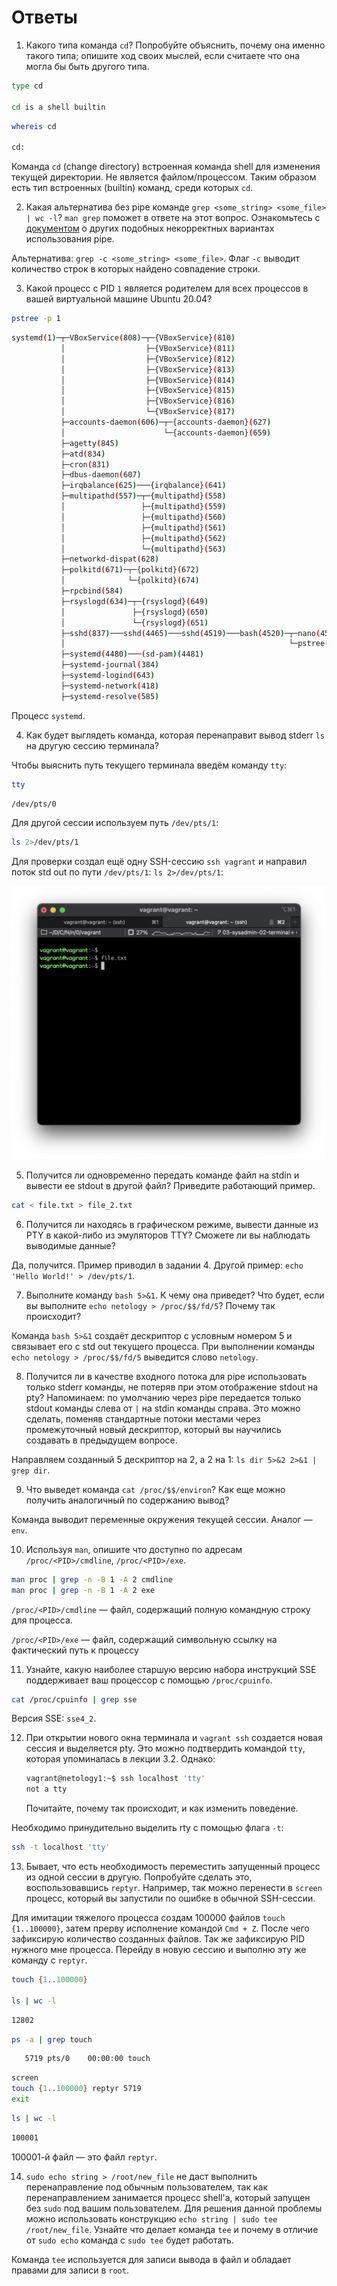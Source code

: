# Ответы

1. Какого типа команда `cd`? Попробуйте объяснить, почему она именно такого типа; опишите ход своих мыслей, если считаете что она могла бы быть другого типа.

```bash
type cd

cd is a shell builtin
```

```bash
whereis cd

cd:
```

Команда `cd` (change directory) встроенная команда shell для изменения текущей директории. Не является файлом/процессом. Таким образом есть тип встроенных (builtin) команд, среди которых `cd`.

2. Какая альтернатива без pipe команде `grep <some_string> <some_file> | wc -l`? `man grep` поможет в ответе на этот вопрос. Ознакомьтесь с [документом](http://www.smallo.ruhr.de/award.html) о других подобных некорректных вариантах использования pipe.

Альтернатива: `grep -c <some_string> <some_file>`. Флаг `-c` выводит количество строк в которых найдено совпадение строки.

3. Какой процесс с PID `1` является родителем для всех процессов в вашей виртуальной машине Ubuntu 20.04?

```bash
pstree -p 1
```

```bash
systemd(1)─┬─VBoxService(808)─┬─{VBoxService}(810)
           │                  ├─{VBoxService}(811)
           │                  ├─{VBoxService}(812)
           │                  ├─{VBoxService}(813)
           │                  ├─{VBoxService}(814)
           │                  ├─{VBoxService}(815)
           │                  ├─{VBoxService}(816)
           │                  └─{VBoxService}(817)
           ├─accounts-daemon(606)─┬─{accounts-daemon}(627)
           │                      └─{accounts-daemon}(659)
           ├─agetty(845)
           ├─atd(834)
           ├─cron(831)
           ├─dbus-daemon(607)
           ├─irqbalance(625)───{irqbalance}(641)
           ├─multipathd(557)─┬─{multipathd}(558)
           │                 ├─{multipathd}(559)
           │                 ├─{multipathd}(560)
           │                 ├─{multipathd}(561)
           │                 ├─{multipathd}(562)
           │                 └─{multipathd}(563)
           ├─networkd-dispat(628)
           ├─polkitd(671)─┬─{polkitd}(672)
           │              └─{polkitd}(674)
           ├─rpcbind(584)
           ├─rsyslogd(634)─┬─{rsyslogd}(649)
           │               ├─{rsyslogd}(650)
           │               └─{rsyslogd}(651)
           ├─sshd(837)───sshd(4465)───sshd(4519)───bash(4520)─┬─nano(4558)
           │                                                  └─pstree(4612)
           ├─systemd(4480)───(sd-pam)(4481)
           ├─systemd-journal(384)
           ├─systemd-logind(643)
           ├─systemd-network(418)
           ├─systemd-resolve(585)
```

Процесс `systemd`.

4. Как будет выглядеть команда, которая перенаправит вывод stderr `ls` на другую сессию терминала?

Чтобы выяснить путь текущего терминала введём команду `tty`:

```bash
tty
```

```bash
/dev/pts/0
```

Для другой сессии используем путь `/dev/pts/1`:

```bash
ls 2>/dev/pts/1
```

Для проверки создал ещё одну SSH-сессию `ssh vagrant` и направил поток std out по пути `/dev/pts/1`: `ls 2>/dev/pts/1`:

![Terminal](img/1-terminal.png)

5. Получится ли одновременно передать команде файл на stdin и вывести ее stdout в другой файл? Приведите работающий пример.

```bash
cat < file.txt > file_2.txt
```

6. Получится ли находясь в графическом режиме, вывести данные из PTY в какой-либо из эмуляторов TTY? Сможете ли вы наблюдать выводимые данные?

Да, получится. Пример приводил в задании 4. Другой пример: `echo 'Hello World!' > /dev/pts/1`.

7. Выполните команду `bash 5>&1`. К чему она приведет? Что будет, если вы выполните `echo netology > /proc/$$/fd/5`? Почему так происходит? 

Команда `bash 5>&1` создаёт дескриптор с условным номером 5 и связывает его с std out текущего процесса. При выполнении команды `echo netology > /proc/$$/fd/5` выведится слово `netology`.

8. Получится ли в качестве входного потока для pipe использовать только stderr команды, не потеряв при этом отображение stdout на pty? Напоминаем: по умолчанию через pipe передается только stdout команды слева от `|` на stdin команды справа.
Это можно сделать, поменяв стандартные потоки местами через промежуточный новый дескриптор, который вы научились создавать в предыдущем вопросе.

Направляем созданный 5 дескриптор на 2, а 2 на 1: `ls dir 5>&2 2>&1 | grep dir`.

9. Что выведет команда `cat /proc/$$/environ`? Как еще можно получить аналогичный по содержанию вывод?

Команда выводит переменные окружения текущей сессии. Аналог — `env`.

10. Используя `man`, опишите что доступно по адресам `/proc/<PID>/cmdline`, `/proc/<PID>/exe`.

```bash
man proc | grep -n -B 1 -A 2 cmdline
man proc | grep -n -B 1 -A 2 exe
```

`/proc/<PID>/cmdline` — файл, содержащий полную командную строку для процесса.

`/proc/<PID>/exe` — файл, содержащий символьную ссылку на фактический путь к процессу

11. Узнайте, какую наиболее старшую версию набора инструкций SSE поддерживает ваш процессор с помощью `/proc/cpuinfo`.

```bash
cat /proc/cpuinfo | grep sse
```

Версия SSE: `sse4_2`.

12. При открытии нового окна терминала и `vagrant ssh` создается новая сессия и выделяется pty. Это можно подтвердить командой `tty`, которая упоминалась в лекции 3.2. Однако:

     ```bash
     vagrant@netology1:~$ ssh localhost 'tty'
     not a tty
     ```

     Почитайте, почему так происходит, и как изменить поведение.

Необходимо принудительно выделить rty с помощью флага `-t`:

```bash
ssh -t localhost 'tty'
```

13. Бывает, что есть необходимость переместить запущенный процесс из одной сессии в другую. Попробуйте сделать это, воспользовавшись `reptyr`. Например, так можно перенести в `screen` процесс, который вы запустили по ошибке в обычной SSH-сессии.

Для имитации тяжелого процесса создам 100000 файлов `touch {1..100000}`, затем прерву исполнение командой `Cmd + Z`. После чего зафиксирую количество созданных файлов. Так же зафиксирую PID нужного мне процесса. Перейду в новую сессию и выполню эту же команду с `reptyr`. 

```bash
touch {1..100000}

ls | wc -l
```

```bash
12802
````

```bash
ps -a | grep touch
```

```bash
   5719 pts/0    00:00:00 touch
```

```bash 
screen
touch {1..100000} reptyr 5719
exit
```

```bash
ls | wc -l
```

```bash
100001
```

100001-й файл — это файл `reptyr`.

14. `sudo echo string > /root/new_file` не даст выполнить перенаправление под обычным пользователем, так как перенаправлением занимается процесс shell'а, который запущен без `sudo` под вашим пользователем. Для решения данной проблемы можно использовать конструкцию `echo string | sudo tee /root/new_file`. Узнайте что делает команда `tee` и почему в отличие от `sudo echo` команда с `sudo tee` будет работать.

Команда `tee` используется для записи вывода в файл и обладает правами для записи в `root`.